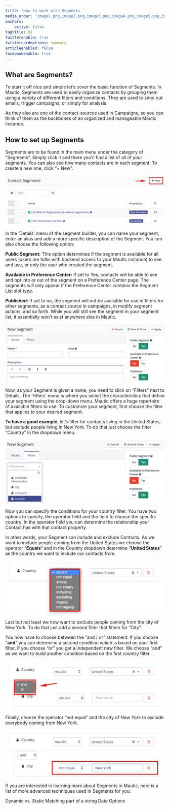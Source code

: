 ```yaml
---
title: 'How to work with Segments '
media_order: 'image1.png,image2.png,image3.png,image4.png,image5.png,image6.png'
anchors:
    active: false
tagtitle: h2
twitterenable: true
twittercardoptions: summary
articleenabled: false
facebookenable: true
---
```


## What are Segments?

To start it off nice and simple let’s cover the basic function of Segments. In Mautic, Segments are used to easily organize contacts by grouping them using a variety of different filters and conditions. They are used to send out emails, trigger campaigns, or simply for analysis.

As they also are one of the contact-sources used in Campaigns, so you can think of them as the backbones of an organized and manageable Mautic instance.


## How to set up Segments

Segments are to be found in the main menu under the category of “Segments”. Simply click it and there you’ll find a list of all of your segments. You can also see how many contacts are in each segment. To create a new one, click “+ New”.

![](image6.png?cropResize=300,300)


In the ‘Details’ menu of the segment builder, you can name your segment, enter an alias and add a more specific description of the Segment. You can also choose the following option:

**Public Segment:** This option determines if the segment is available for all users (users are folks with backend access to your Mautic instance) to see and use, or only the user who created the segment.

**Available in Preference Center:** If set to Yes, contacts will be able to see and opt into or out of the segment on a Preference Center page. The segments will only appear if the Preference Center contains the Segment List slot type.

**Published:** If set to no, the segment will not be available for use in filters for other segments, as a contact source in campaigns, in modify segment actions, and so forth. While you will still see the segment in your segment list, it essentially won’t exist anywhere else in Mautic.

![](image4.png)


Now, as your Segment is given a name, you need to click on “Filters” next to Details. The ‘Filters’ menu is where you select the characteristics that define your segment using the drop-down menu. Mautic offers a huge repertoire of available filters to use. To customize your segment, first choose the filter that applies to your desired segment. 





**To have a good example**, let’s filter for contacts living in the United States, but exclude people living in New York. To do that just choose the filter “Country” in the dropdown menu. 	

![](image3.png)

Now you can specify the conditions for your country filter. You have two options to specify, the operator field and the field to choose the specific country. In the operator field you can determine the relationship your Contact has with that contact property.

In other words, your Segment can include and exclude Contacts. As we want to include people coming from the United States we choose the operator “**Equals**” and in the Country dropdown determine “**United States**” as the country we want to include our contacts from.

![](image2.png)

Last but not least we now want to exclude people coming from the city of New York. To do that just add a second filter that filters for “City”. 

You now have to choose between the “and / or” statement. If you choose “**and**” you can determine a second condition which is based on your first filter, if you choose “or” you get a independent new filter. We choose “and” as we want to build another condition based on the first country filter.

![](image5.png)

Finally, choose the operator “not equal” and the city of New York to exclude everybody coming from New York. 

![](image1.png)

If you are interested in learning more about Segments in Mautic, here is a list of more advanced techniques used in Segments for you:

Dynamic vs. Static 
Matching part of a string
Date Options

